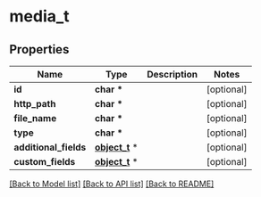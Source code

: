 # media_t

## Properties
Name | Type | Description | Notes
------------ | ------------- | ------------- | -------------
**id** | **char \*** |  | [optional] 
**http_path** | **char \*** |  | [optional] 
**file_name** | **char \*** |  | [optional] 
**type** | **char \*** |  | [optional] 
**additional_fields** | [**object_t**](.md) \* |  | [optional] 
**custom_fields** | [**object_t**](.md) \* |  | [optional] 

[[Back to Model list]](../README.md#documentation-for-models) [[Back to API list]](../README.md#documentation-for-api-endpoints) [[Back to README]](../README.md)


